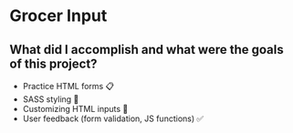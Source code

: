 # Grocer Input

## What did I accomplish and what were the goals of this project?

- Practice HTML forms :clipboard:
- SASS styling :ribbon:
- Customizing HTML inputs :art:
- User feedback (form validation, JS functions) :white_check_mark:
